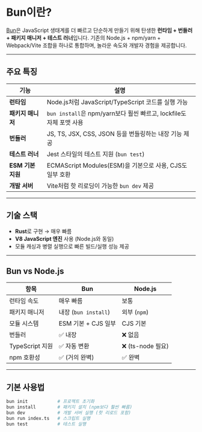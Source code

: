 # Bun이란? 

[Bun](https://bun.sh)은 JavaScript 생태계를 더 빠르고 단순하게 만들기 위해 탄생한 **런타임 + 번들러 + 패키지 매니저 + 테스트 러너**입니다. 기존의 Node.js + npm/yarn + Webpack/Vite 조합을 하나로 통합하며, 놀라운 속도와 개발자 경험을 제공합니다.

---

##  주요 특징

| 기능           | 설명 |
|----------------|------|
| **런타임**       | Node.js처럼 JavaScript/TypeScript 코드를 실행 가능 |
| **패키지 매니저** | `bun install`은 npm/yarn보다 훨씬 빠르고, lockfile도 자체 포맷 사용 |
| **번들러**       | JS, TS, JSX, CSS, JSON 등을 번들링하는 내장 기능 제공 |
| **테스트 러너**   | Jest 스타일의 테스트 지원 (`bun test`) |
| **ESM 기본 지원** | ECMAScript Modules(ESM)을 기본으로 사용, CJS도 일부 호환 |
| **개발 서버**     | Vite처럼 핫 리로딩이 가능한 `bun dev` 제공 |

---

## 기술 스택

- **Rust**로 구현 → 매우 빠름
- **V8 JavaScript 엔진** 사용 (Node.js와 동일)
- 모듈 캐싱과 병렬 실행으로 빠른 빌드/실행 성능 제공

---

## Bun vs Node.js 

| 항목             | Bun               | Node.js       |
|------------------|-------------------|---------------|
| 런타임 속도        | 매우 빠름           | 보통            |
| 패키지 매니저      | 내장 (`bun install`) | 외부 (`npm`)    |
| 모듈 시스템        | ESM 기본 + CJS 일부 | CJS 기본        |
| 번들러           | ✅ 내장             | ❌ 없음          |
| TypeScript 지원   | ✅ 자동 변환         | ❌ (ts-node 필요) |
| npm 호환성       | ✅ (거의 완벽)       | ✅ 완벽          |

---

## 기본 사용법

```bash
bun init           # 프로젝트 초기화
bun install        # 패키지 설치 (npm보다 훨씬 빠름)
bun dev            # 개발 서버 실행 (핫 리로드 포함)
bun run index.ts   # 스크립트 실행
bun test           # 테스트 실행